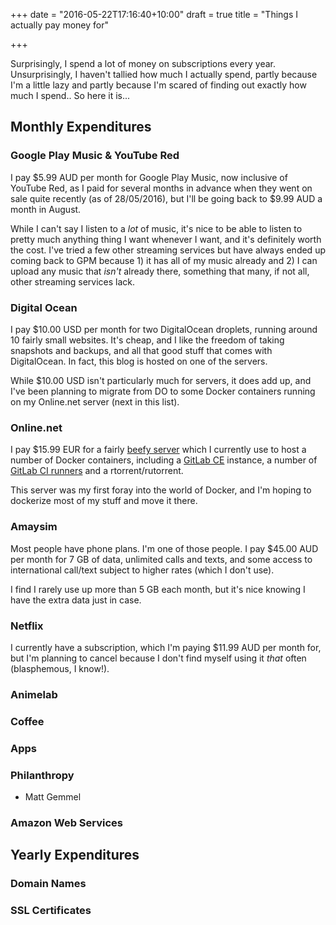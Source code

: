 +++
date = "2016-05-22T17:16:40+10:00"
draft = true
title = "Things I actually pay money for"

+++

Surprisingly, I spend a lot of money on subscriptions every year.  
Unsurprisingly, I haven't tallied how much I actually spend, partly because I'm 
a little lazy and partly because I'm scared of finding out exactly how much I 
spend.. So here it is...

## Monthly Expenditures
### Google Play Music & YouTube Red
I pay $5.99 AUD per month for Google Play Music, now inclusive of YouTube Red, 
as I paid for several months in advance when they went on sale quite recently 
(as of 28/05/2016), but I'll be going back to $9.99 AUD a month in August.

While I can't say I listen to a _lot_ of music, it's nice to be able to listen 
to pretty much anything thing I want whenever I want, and it's definitely 
worth the cost. I've tried a few other streaming services but have always 
ended up coming back to GPM because 1) it has all of my music already and 2) I 
can upload any music that _isn't_ already there, something that many, if not 
all, other streaming services lack. 

### Digital Ocean
I pay $10.00 USD per month for two DigitalOcean droplets, running around 10 
fairly small websites. It's cheap, and I like the freedom of taking snapshots 
and backups, and all that good stuff that comes with DigitalOcean. In fact, 
this blog is hosted on one of the servers. 

While $10.00 USD isn't particularly much for servers, it does add up, and I've 
been planning to migrate from DO to some Docker containers running on my 
Online.net server (next in this list).

### Online.net
I pay $15.99 EUR for a fairly [beefy 
server](https://www.online.net/en/dedicated-server/dedibox-xc) which I 
currently use to host a number of Docker containers, including a [GitLab 
CE](https://about.gitlab.com) instance, a number of [GitLab CI 
runners](https://about.gitlab.com/gitlab-ci/) and a rtorrent/rutorrent.

This server was my first foray into the world of Docker, and I'm hoping to 
dockerize  most of my stuff and move it there.

### Amaysim
Most people have phone plans. I'm one of those people. I pay $45.00 AUD per 
month for 7 GB of data, unlimited calls and texts, and some access to 
international call/text subject to higher rates (which I don't use). 

I find I rarely use up more than 5 GB each month, but it's nice knowing I have 
the extra data just in case.

### Netflix
I currently have a subscription, which I'm paying $11.99 AUD per month for, 
but I'm planning to cancel because I don't find myself using it _that_ often 
(blasphemous, I know!).

### Animelab
### Coffee
### Apps
### Philanthropy
- Matt Gemmel

### Amazon Web Services

## Yearly Expenditures
### Domain Names
### SSL Certificates

